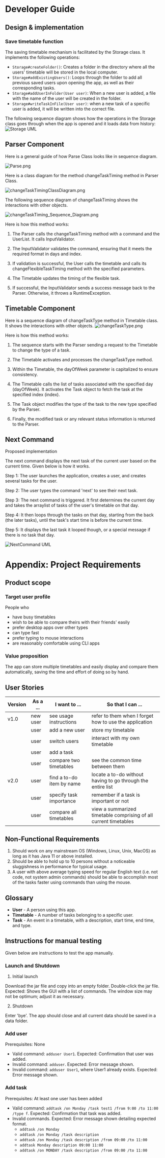 # Developer Guide

## Design & implementation

### Save timetable function
The saving timetable mechanism is facilitated by the Storage class. It implements the following operations: 
* `Storage#createFolder()`: Creates a folder in the directory where all the users' timetable will be stored in the local computer.
* `Storage#addExistingUsers()`: Loops through the folder to add all previous saved users upon opening the app, as well as their corresponding tasks.
* `Storage#addUserInFolder(User user)`: When a new user is added, a file with the name of the user will be created in the folder.
* `Storage#writeTaskInFile(User user)`: when a new task of a specific user is added, it will be written into the correct file.

The following sequence diagram shows how the operations in the Storage class goes through when the app is opened and it loads data from history:
![Storage UML](StorageUML.png)


## Parser Component

Here is a general guide of how Parse Class looks like in sequence diagram.

![Parse.png](diagram%2FParse.png)

Here is a class diagram for the method changeTaskTiming method in Parser Class.

![changeTaskTimingClassDiagram.png](diagram%2FchangeTaskTimingClassDiagram.png)

The following sequence diagram of changeTaskTiming shows the interactions with other objects.

![changeTaskTiming_Sequence_Diagram.png](diagram%2FchangeTaskTiming_Sequence_Diagram.png)

Here is how this method works:

1. The Parser calls the changeTaskTiming method with a command and the UserList. It calls InputValidator.

2. The InputValidator validates the command, ensuring that it meets the required format in days and index.

3. If validation is successful, the User calls the timetable and calls its changeFlexibleTaskTiming method with the specified parameters.

4. The Timetable updates the timing of the flexible task.

5. If successful, the InputValidator sends a success message back to the Parser. Otherwise, it throws a RuntimeException.

## Timetable Component
Here is a sequence diagram of changeTaskType method in Timetable class. It shows the interactions with other objects.
![changeTaskType.png](diagram%2FchangeTaskType.png)

Here is how this method works:
1. The sequence starts with the Parser sending a request to the Timetable to change the type of a task.

2. The Timetable activates and processes the changeTaskType method.

3. Within the Timetable, the dayOfWeek parameter is capitalized to ensure consistency.

4. The Timetable calls the list of tasks associated with the specified day (dayOfWeek). It activates the Task object to fetch the task at the specified index (index).

5. The Task object modifies the type of the task to the new type specified by the Parser.

6. Finally, the modified task or any relevant status information is returned to the Parser.

## Next Command

Proposed implementation

The next command displays the next task of the current user based on the current time. Given below is how it works. 

Step 1: The user launches the application, creates a user, and creates several tasks for the user. 

Step 2: The user types the command 'next' to see their next task. 

Step 3: The next command is triggered. It first determines the current day and takes the arraylist of tasks of the user's timetable on that day. 

Step 4: It then loops through the tasks on that day, starting from the back (the later tasks), until the task's start time is before the current time. 

Step 5: It displays the last task it looped though, or a special message if there is no task that day. 

![NextCommand UML](NextCommand.png)

# Appendix: Project Requirements
## Product scope
### Target user profile

People who
* have busy timetables
* wish to be able to compare theirs with their friends' easily
* prefer desktop apps over other types
* can type fast
* prefer typing to mouse interactions
* are reasonably comfortable using CLI apps

### Value proposition

The app can store multiple timetables and easily display and compare them automatically, saving the time and effort of doing so by hand. 

## User Stories

| Version | As a ... | I want to ...             | So that I can ...                                                |
|---------|----------|---------------------------|------------------------------------------------------------------|
| v1.0    | new user | see usage instructions    | refer to them when I forget how to use the application           |
|         | user     | add a new user            | store my timetable                                               |
|         | user     | switch users              | interact with my own timetable                                   |
|         | user     | add a task                |                                                                  |
|         | user     | compare two timetables    | see the common time between them                                 |
| v2.0    | user     | find a to-do item by name | locate a to-do without having to go through the entire list      |
|         | user     | specify task importance   | remember if a task is important or not                           |
|         | user     | compare all timetables    | view a summarized timetable comprising of all current timetables |


## Non-Functional Requirements

1. Should work on any mainstream OS (Windows, Linux, Unix, MacOS) as long as it has Java 11 or above installed.
2. Should be able to hold up to 10 persons without a noticeable sluggishness in performance for typical usage.
3. A user with above average typing speed for regular English text (i.e. not code, not system admin commands) should be able to accomplish most of the tasks faster using commands than using the mouse.

## Glossary

* **User** - A person using this app.
* **Timetable** - A number of tasks belonging to a specific user.
* **Task** - An event in a timetable, with a description, start time, end time, and type.

## Instructions for manual testing

Given below are instructions to test the app manually.

### Launch and Shutdown

1. Initial launch

Download the jar file and copy into an empty folder. Double-click the jar file. Expected: Shows the GUI with a list of commands. The window size may not be optimum; adjust it as necessary.

2. Shutdown

Enter 'bye'. The app should close and all current data should be saved in a data folder. 

### Add user

Prerequisites: None

* Valid command: `adduser User1`. Expected: Confirmation that user was added. 
* Invalid command: `adduser`. Expected: Error message shown. 
* Invalid command: `adduser User1`, where User1 already exists. Expected: Error message shown. 

### Add task

Prerequisites: At least one user has been added 

* Valid command: `addtask /on Monday /task test1 /from 9:00 /to 11:00 /type f`. Expected: Confirmation that task was added. 
* Invalid commands. Expected: Error message shown detailing expected format. 
  * `addtask /on Monday`
  * `addtask /on Monday /task description`
  * `addtask /on Monday /task description /from 09:00 /to 11:00`
  * `addtask Monday description 09:00 11:00`
  * `addtask /on MONDAY /task description /from 09:00 /to 11:00`
